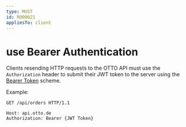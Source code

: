 ```yaml
---
type: MUST
id: R000021
appliesTo: client
---
```


# use Bearer Authentication

Clients resending HTTP requests to the OTTO API must use the `Authorization` header to submit their JWT token to the server using the [Bearer Token](https://tools.ietf.org/html/rfc6750#section-2.1) scheme.

Example:

```plaintext
GET /api/orders HTTP/1.1

Host: api.otto.de
Authorization: Bearer {JWT Token}
```

